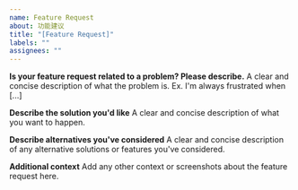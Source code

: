 ```yaml
---
name: Feature Request
about: 功能建议
title: "[Feature Request]"
labels: ""
assignees: ""
---
```


<!-- 请在标题中简要概括。 -->

<!--

你可以不用完全按照以下格式来填写，尽可能描述清楚即可。有配图更好。
上 GitHub 代码链接最佳。

如果你有兴趣，你也可以为 Yun 提交 PR。

-->

**Is your feature request related to a problem? Please describe.**
A clear and concise description of what the problem is. Ex. I'm always frustrated when [...]

**Describe the solution you'd like**
A clear and concise description of what you want to happen.

**Describe alternatives you've considered**
A clear and concise description of any alternative solutions or features you've considered.

**Additional context**
Add any other context or screenshots about the feature request here.
